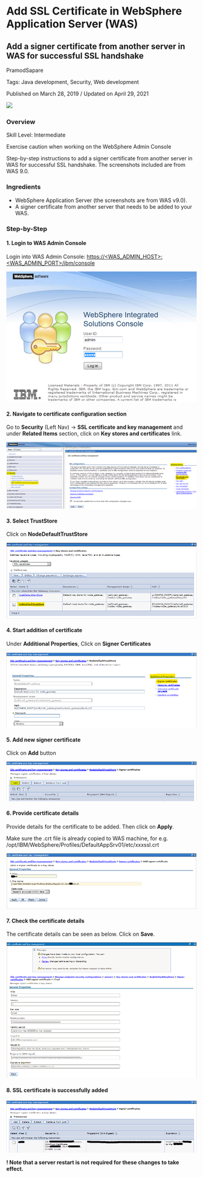 # Add SSL Certificate in WebSphere Application Server (WAS)
## Add a signer certificate from another server in WAS for successful SSL handshake

PramodSapare

Tags: Java development, Security, Web development

Published on March 28, 2019 / Updated on April 29, 2021

![](images/SSL-certificate-lock-2-768x508)

### Overview

Skill Level: Intermediate

Exercise caution when working on the WebSphere Admin Console

Step-by-step instructions to add a signer certificate from another server in WAS for successful SSL handshake. The screenshots included are from WAS 9.0.

### Ingredients

* WebSphere Application Server (the screenshots are from WAS v9.0).
* A signer certificate from another server that needs to be added to your WAS.

### Step-by-Step

#### 1. Login to WAS Admin Console

Login into WAS Admin Console: [https://<WAS\_ADMIN\_HOST>:<WAS\_ADMIN\_PORT>/ibm/console](https://<WAS_ADMIN_HOST><WAS_ADMIN_PORT>)

![1-2](images/1-2.png)

#### 2. Navigate to certificate configuration section

Go to **Security** (Left Nav) -> **SSL certificate and key management** and under **Related Items** section, click on **Key stores and certificates** link.

![New1-2](images/New1-2.png)

#### 3. Select TrustStore

Click on **NodeDefaultTrustStore**

![New1-3](images/New1-3.png)  

#### 4. Start addition of certificate

Under **Additional Properties**, Click on **Signer Certificates**

![New1-4](images/New1-4.png)  


#### 5. Add new signer certificate

Click on **Add** button

![New1-5](images/New1-5.png)  


#### 6. Provide certificate details

Provide details for the certificate to be added. Then click on **Apply**.

Make sure the .crt file is already copied to WAS machine, for e.g. /opt/IBM/WebSphere/Profiles/DefaultAppSrv01/etc/xxxssl.crt

![New1-6](images/New1-6.png)

#### 7. Check the certificate details

The certificate details can be seen as below. Click on **Save**.

![9-6](images/9-6.png)

#### 8. SSL certificate is successfully added

![New1-7](images/New1-7.png)

**! Note that a server restart is not required for these changes to take effect.**

